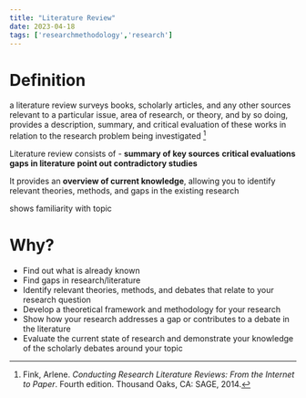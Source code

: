 ```yaml
---
title: "Literature Review"
date: 2023-04-18
tags: ['researchmethodology','research']
---
```


# Definition

a literature review surveys books, scholarly articles, and any other sources relevant to a particular issue, area of research, or theory, and by so doing, provides a description, summary, and critical evaluation of these works in relation to the research problem being investigated [^1] 

Literature review consists of -
**summary of key sources** 
**critical evaluations** 
**gaps in literature**
**point out contradictory studies** 

It provides an **overview of current knowledge**, allowing you to identify relevant theories, methods, and gaps in the existing research 

shows familiarity with topic 

# Why?
- Find out what is already known 
- Find gaps in research/literature 
- Identify relevant theories, methods, and debates that relate to your research question
- Develop a theoretical framework and methodology for your research
- Show how your research addresses a gap or contributes to a debate in the literature
- Evaluate the current state of research and demonstrate your knowledge of the scholarly debates around your topic

[^1]: Fink, Arlene. _Conducting Research Literature Reviews: From the Internet to Paper_. Fourth  edition. Thousand Oaks, CA: SAGE, 2014.